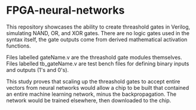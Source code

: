 # FPGA-neural-networks
This repository showcases the ability to create threashold gates in Verilog, simulating NAND, OR, and XOR gates. There are no
logic gates used in the syntax itself, the gate outputs come from derived mathematical activation functions.

Files labelled gateName.v are the threashold gate modules themselves.
Files labelled tb_gateName.v are test bench files for defining binary inputs and outputs (1's and 0's).

This study proves that scaling up the threashold gates to accept entire vectors from neural networks would allow
a chip to be built that contained an entire machine learning network, minus the backpropagation.
The network would be trained elsewhere, then downloaded to the chip.
